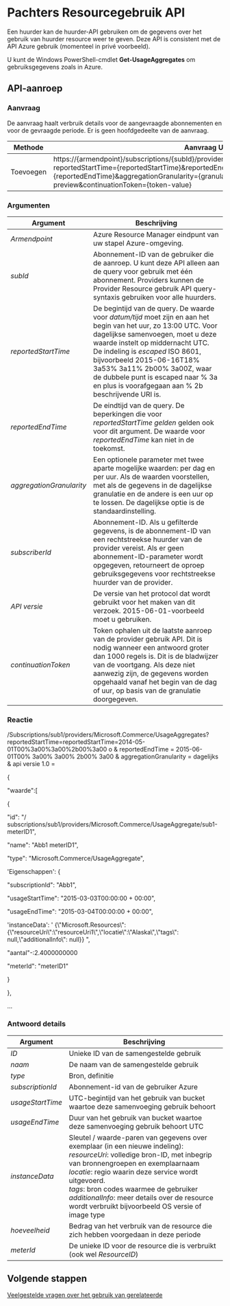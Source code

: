 <properties
    pageTitle="Pachters Resourcegebruik API | Microsoft Azure"
    description="Verwijzing voor Resourcegebruik API, die informatie over het gebruik van de Stack Azure ophalen."
    services="azure-stack"
    documentationCenter=""
    authors="AlfredoPizzirani"
    manager="byronr"
    editor=""/>

<tags
    ms.service="azure-stack"
    ms.workload="na"
    ms.tgt_pltfrm="na"
    ms.devlang="na"
    ms.topic="article"
    ms.date="10/18/2016"
    ms.author="alfredop"/>

# <a name="tenant-resource-usage-api"></a>Pachters Resourcegebruik API

Een huurder kan de huurder-API gebruiken om de gegevens over het gebruik van huurder resource weer te geven. Deze API is consistent met de API Azure gebruik (momenteel in privé voorbeeld).

U kunt de Windows PowerShell-cmdlet **Get-UsageAggregates** om gebruiksgegevens zoals in Azure.

## <a name="api-call"></a>API-aanroep

### <a name="request"></a>Aanvraag

De aanvraag haalt verbruik details voor de aangevraagde abonnementen en voor de gevraagde periode. Er is geen hoofdgedeelte van de aanvraag.

| **Methode**  | **Aanvraag URI** |
| ------------ | ---------------------------------------------------------------------------------------------------------------------------------------------------------------------------------------------------------------------------------------------------------------------- |
| Toevoegen         | https://{armendpoint}/subscriptions/{subId}/providers/Microsoft.Commerce/usageAggregates?reportedStartTime={reportedStartTime}&reportedEndTime={reportedEndTime}&aggregationGranularity={granularity}&api-version=2015-06-01-preview&continuationToken={token-value} |

### <a name="arguments"></a>Argumenten

| **Argument**             | **Beschrijving** |
| -------------------------- | --------------------------------------------------------------------------------------------------------------------------------------------------------------------------------------------------------------------------------------------------------------------------------------------------------------------------------------------------------- |
| *Armendpoint*             | Azure Resource Manager eindpunt van uw stapel Azure-omgeving. |
| *subId*                   | Abonnement-ID van de gebruiker die de aanroep. U kunt deze API alleen aan de query voor gebruik met één abonnement. Providers kunnen de Provider Resource gebruik API query-syntaxis gebruiken voor alle huurders. |
| *reportedStartTime*       | De begintijd van de query. De waarde voor *datum/tijd* moet zijn en aan het begin van het uur, zo 13:00 UTC. Voor dagelijkse samenvoegen, moet u deze waarde instelt op middernacht UTC. De indeling is *escaped* ISO 8601, bijvoorbeeld 2015-06-16T18% 3a53% 3a11% 2b00% 3a00Z, waar de dubbele punt is escaped naar % 3a en plus is voorafgegaan aan % 2b beschrijvende URI is. |
| *reportedEndTime*         | De eindtijd van de query. De beperkingen die voor *reportedStartTime gelden* gelden ook voor dit argument. De waarde voor *reportedEndTime* kan niet in de toekomst. |
| *aggregationGranularity*  | Een optionele parameter met twee aparte mogelijke waarden: per dag en per uur. Als de waarden voorstellen, met als de gegevens in de dagelijkse granulatie en de andere is een uur op te lossen. De dagelijkse optie is de standaardinstelling. |
| *subscriberId*            | Abonnement-ID. Als u gefilterde gegevens, is de abonnement-ID van een rechtstreekse huurder van de provider vereist. Als er geen abonnement-ID-parameter wordt opgegeven, retourneert de oproep gebruiksgegevens voor rechtstreekse huurder van de provider. |
| *API versie*             | De versie van het protocol dat wordt gebruikt voor het maken van dit verzoek. 2015-06-01-voorbeeld moet u gebruiken. |
| *continuationToken*       | Token ophalen uit de laatste aanroep van de provider gebruik API. Dit is nodig wanneer een antwoord groter dan 1000 regels is. Dit is de bladwijzer van de voortgang. Als deze niet aanwezig zijn, de gegevens worden opgehaald vanaf het begin van de dag of uur, op basis van de granulatie doorgegeven. |

### <a name="response"></a>Reactie

/Subscriptions/sub1/providers/Microsoft.Commerce/UsageAggregates?reportedStartTime=reportedStartTime=2014-05-01T00%3a00%3a00%2b00%3a00 o & reportedEndTime = 2015-06-01T00% 3a00% 3a00% 2b00% 3a00 & aggregationGranularity = dagelijks & api versie 1.0 =

{

"waarde":\[

{

"id": "/ subscriptions/sub1/providers/Microsoft.Commerce/UsageAggregate/sub1-meterID1",

"name": "Abb1 meterID1",

"type": "Microsoft.Commerce/UsageAggregate",

'Eigenschappen': {

"subscriptionId": "Abb1",

"usageStartTime": "2015-03-03T00:00:00 + 00:00",

"usageEndTime": "2015-03-04T00:00:00 + 00:00",

'instanceData': ' {\\"Microsoft.Resources\\": {\\"resourceUri\\":\\"resourceUri1\\",\\"locatie\\":\\"Alaska\\",\\"tags\\": null,\\"additionalInfo\\": null}} ",

"aantal"-:2.4000000000

"meterId": "meterID1"

}

},

…

### <a name="response-details"></a>Antwoord details

| **Argument**      | **Beschrijving** |
| ------------------ | ------------------------------------------------------------------------------------------------------------- |
| *ID*              | Unieke ID van de samengestelde gebruik |
| *naam*            | De naam van de samengestelde gebruik |
| *type*            | Bron, definitie |
| *subscriptionId*  | Abonnement-id van de gebruiker Azure |
| *usageStartTime*  | UTC-begintijd van het gebruik van bucket waartoe deze samenvoeging gebruik behoort |
| *usageEndTime*    | Duur van het gebruik van bucket waartoe deze samenvoeging gebruik behoort UTC |
| *instanceData*    | Sleutel / waarde-paren van gegevens over exemplaar (in een nieuwe indeling):<br>  *resourceUri*: volledige bron-ID, met inbegrip van bronnengroepen en exemplaarnaam <br>  *locatie*: regio waarin deze service wordt uitgevoerd. <br>  *tags*: bron codes waarmee de gebruiker <br>  *additionalInfo*: meer details over de resource wordt verbruikt bijvoorbeeld OS versie of image type |
| *hoeveelheid*        | Bedrag van het verbruik van de resource die zich hebben voorgedaan in deze periode |
| *meterId*         | De unieke ID voor de resource die is verbruikt (ook wel *ResourceID*) |

## <a name="next-steps"></a>Volgende stappen

[Veelgestelde vragen over het gebruik van gerelateerde](azure-stack-usage-related-faq.md)
